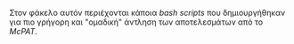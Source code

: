 
Στον φάκελο αυτόν περιέχονται κάποια _bash scripts_ που δημιουργήθηκαν για πιο γρήγορη και "ομαδική" άντληση των αποτελεσμάτων από το _McPAT_.
